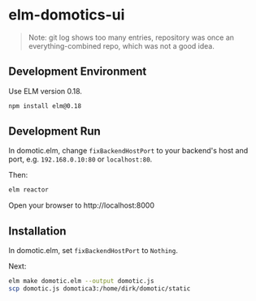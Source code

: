 # elm-domotics-ui

> Note: git log shows too many entries, repository was once an everything-combined repo, which was not a good idea.

## Development Environment

Use ELM version 0.18.

```bash
npm install elm@0.18
```

## Development Run

In domotic.elm, change `fixBackendHostPort` to your backend's host and port, e.g. `192.168.0.10:80` or `localhost:80`.

Then:
```bash
elm reactor
```

Open your browser to http://localhost:8000

## Installation

In domotic.elm, set `fixBackendHostPort` to `Nothing`.

Next:

```bash
elm make domotic.elm --output domotic.js
scp domotic.js domotica3:/home/dirk/domotic/static
```
